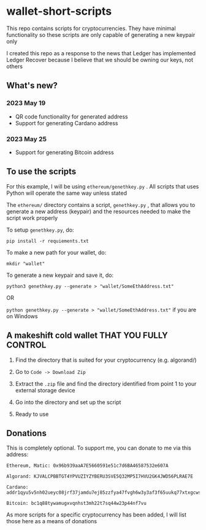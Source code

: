 # wallet-short-scripts
This repo contains scripts for cryptocurrencies. They have minimal functionality so these scripts are only capable of generating a new keypair only

I created this repo as a response to the news that Ledger has implemented Ledger Recover because I believe that we should be owning our keys, not others


## What's new?
### 2023 May 19
- QR code functionality for generated address
- Support for generating Cardano address

### 2023 May 25
- Support for generating Bitcoin address


## To use the scripts
For this example, I will be using `ethereum/genethkey.py` . All scripts that uses Python will operate the same way unless stated

The `ethereum/` directory contains a script, `genethkey.py` , that allows you to generate a new address (keypair) and the resources needed to make the script work properly

To setup `genethkey.py`, do:

`pip install -r requiements.txt`

To make a new path for your wallet, do:

`mkdir "wallet"`

To generate a new keypair and save it, do:

`python3 genethkey.py --generate > "wallet/SomeEthAddress.txt"`

OR

`python genethkey.py --generate > "wallet/SomeEthAddress.txt"` if you are on Windows


## A makeshift cold wallet THAT YOU FULLY CONTROL

1. Find the directory that is suited for your cryptocurrency (e.g. algorand/)

2. Go to `Code -> Download Zip`

3. Extract the `.zip` file and find the directory identified from point 1 to your external storage device

4. Go into the directory and set up the script

5. Ready to use

## Donations
This is completely optional. To support me, you can donate to me via this address:

```
Ethereum, Matic: 0x96b939aaA7E5660591e51c7d6BA46587532e607A

Algorand: KJVALCPBBTGT4YPVUZIYZYBERU3SVE5Q32MP5I7HVU2GK4JWD56PLRAE7E

Cardano: addr1qyu5v5nh02ueyc08jrf37jamdu7ej85zzfya47fvgh6w3y3af3f65uukq77xtxgcws6qpljyh8sp04r8hlc74scwk5js7mzwqm

Bitcoin: bc1q88tywamugxvqnhst3mh22t7sq44w23p44nf7vu
```

As more scripts for a specific cryptocurrency has been added, I will list those here as a means of donations